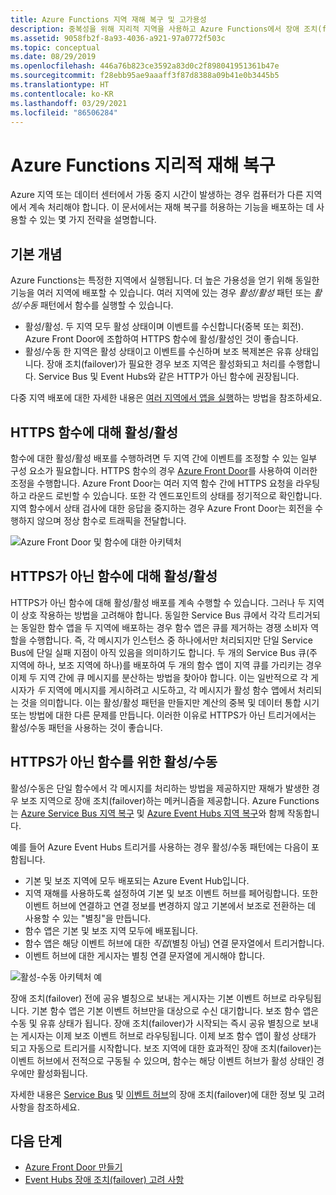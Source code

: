 ```yaml
---
title: Azure Functions 지역 재해 복구 및 고가용성
description: 중복성을 위해 지리적 지역을 사용하고 Azure Functions에서 장애 조치(failover)를 수행하는 방법입니다.
ms.assetid: 9058fb2f-8a93-4036-a921-97a0772f503c
ms.topic: conceptual
ms.date: 08/29/2019
ms.openlocfilehash: 446a76b823ce3592a83d0c2f898041951361b47e
ms.sourcegitcommit: f28ebb95ae9aaaff3f87d8388a09b41e0b3445b5
ms.translationtype: HT
ms.contentlocale: ko-KR
ms.lasthandoff: 03/29/2021
ms.locfileid: "86506284"
---
```

# <a name="azure-functions-geo-disaster-recovery"></a>Azure Functions 지리적 재해 복구

Azure 지역 또는 데이터 센터에서 가동 중지 시간이 발생하는 경우 컴퓨터가 다른 지역에서 계속 처리해야 합니다.  이 문서에서는 재해 복구를 허용하는 기능을 배포하는 데 사용할 수 있는 몇 가지 전략을 설명합니다.

## <a name="basic-concepts"></a>기본 개념

Azure Functions는 특정한 지역에서 실행됩니다.  더 높은 가용성을 얻기 위해 동일한 기능을 여러 지역에 배포할 수 있습니다.  여러 지역에 있는 경우 *활성/활성* 패턴 또는 *활성/수동* 패턴에서 함수를 실행할 수 있습니다.  

* 활성/활성. 두 지역 모두 활성 상태이며 이벤트를 수신합니다(중복 또는 회전). Azure Front Door에 조합하여 HTTPS 함수에 활성/활성인 것이 좋습니다.
* 활성/수동 한 지역은 활성 상태이고 이벤트를 수신하며 보조 복제본은 유휴 상태입니다.  장애 조치(failover)가 필요한 경우 보조 지역은 활성화되고 처리를 수행합니다.  Service Bus 및 Event Hubs와 같은 HTTP가 아닌 함수에 권장됩니다.

다중 지역 배포에 대한 자세한 내용은 [여러 지역에서 앱을 실행](/azure/architecture/reference-architectures/app-service-web-app/multi-region)하는 방법을 참조하세요.

## <a name="activeactive-for-https-functions"></a>HTTPS 함수에 대해 활성/활성

함수에 대한 활성/활성 배포를 수행하려면 두 지역 간에 이벤트를 조정할 수 있는 일부 구성 요소가 필요합니다.  HTTPS 함수의 경우 [Azure Front Door](../frontdoor/front-door-overview.md)를 사용하여 이러한 조정을 수행합니다.  Azure Front Door는 여러 지역 함수 간에 HTTPS 요청을 라우팅하고 라운드 로빈할 수 있습니다.  또한 각 엔드포인트의 상태를 정기적으로 확인합니다.  지역 함수에서 상태 검사에 대한 응답을 중지하는 경우 Azure Front Door는 회전을 수행하지 않으며 정상 함수로 트래픽을 전달합니다.  

![Azure Front Door 및 함수에 대한 아키텍처](media/functions-geo-dr/front-door.png)  

## <a name="activeactive-for-non-https-functions"></a>HTTPS가 아닌 함수에 대해 활성/활성

HTTPS가 아닌 함수에 대해 활성/활성 배포를 계속 수행할 수 있습니다.  그러나 두 지역이 상호 작용하는 방법을 고려해야 합니다.  동일한 Service Bus 큐에서 각각 트리거되는 동일한 함수 앱을 두 지역에 배포하는 경우 함수 앱은 큐를 제거하는 경쟁 소비자 역할을 수행합니다.  즉, 각 메시지가 인스턴스 중 하나에서만 처리되지만 단일 Service Bus에 단일 실패 지점이 아직 있음을 의미하기도 합니다.  두 개의 Service Bus 큐(주 지역에 하나, 보조 지역에 하나)를 배포하여 두 개의 함수 앱이 지역 큐를 가리키는 경우 이제 두 지역 간에 큐 메시지를 분산하는 방법을 찾아야 합니다.  이는 일반적으로 각 게시자가 *두* 지역에 메시지를 게시하려고 시도하고, 각 메시지가 활성 함수 앱에서 처리되는 것을 의미합니다.  이는 활성/활성 패턴을 만들지만 계산의 중복 및 데이터 통합 시기 또는 방법에 대한 다른 문제를 만듭니다.  이러한 이유로 HTTPS가 아닌 트리거에서는 활성/수동 패턴을 사용하는 것이 좋습니다.

## <a name="activepassive-for-non-https-functions"></a>HTTPS가 아닌 함수를 위한 활성/수동

활성/수동은 단일 함수에서 각 메시지를 처리하는 방법을 제공하지만 재해가 발생한 경우 보조 지역으로 장애 조치(failover)하는 메커니즘을 제공합니다.  Azure Functions는 [Azure Service Bus 지역 복구](../service-bus-messaging/service-bus-geo-dr.md) 및 [Azure Event Hubs 지역 복구](../event-hubs/event-hubs-geo-dr.md)와 함께 작동합니다.

예를 들어 Azure Event Hubs 트리거를 사용하는 경우 활성/수동 패턴에는 다음이 포함됩니다.

* 기본 및 보조 지역에 모두 배포되는 Azure Event Hub입니다.
* 지역 재해를 사용하도록 설정하여 기본 및 보조 이벤트 허브를 페어링합니다.  또한 이벤트 허브에 연결하고 연결 정보를 변경하지 않고 기본에서 보조로 전환하는 데 사용할 수 있는 "별칭"을 만듭니다.
* 함수 앱은 기본 및 보조 지역 모두에 배포됩니다.
* 함수 앱은 해당 이벤트 허브에 대한 *직접*(별칭 아님) 연결 문자열에서 트리거합니다. 
* 이벤트 허브에 대한 게시자는 별칭 연결 문자열에 게시해야 합니다. 

![활성-수동 아키텍처 예](media/functions-geo-dr/active-passive.png)

장애 조치(failover) 전에 공유 별칭으로 보내는 게시자는 기본 이벤트 허브로 라우팅됩니다.  기본 함수 앱은 기본 이벤트 허브만을 대상으로 수신 대기합니다.  보조 함수 앱은 수동 및 유휴 상태가 됩니다.  장애 조치(failover)가 시작되는 즉시 공유 별칭으로 보내는 게시자는 이제 보조 이벤트 허브로 라우팅됩니다.  이제 보조 함수 앱이 활성 상태가 되고 자동으로 트리거를 시작합니다.  보조 지역에 대한 효과적인 장애 조치(failover)는 이벤트 허브에서 전적으로 구동될 수 있으며, 함수는 해당 이벤트 허브가 활성 상태인 경우에만 활성화됩니다.

자세한 내용은 [Service Bus](../service-bus-messaging/service-bus-geo-dr.md) 및 [이벤트 허브](../event-hubs/event-hubs-geo-dr.md)의 장애 조치(failover)에 대한 정보 및 고려 사항을 참조하세요.

## <a name="next-steps"></a>다음 단계

* [Azure Front Door 만들기](../frontdoor/quickstart-create-front-door.md)
* [Event Hubs 장애 조치(failover) 고려 사항](../event-hubs/event-hubs-geo-dr.md#considerations)
